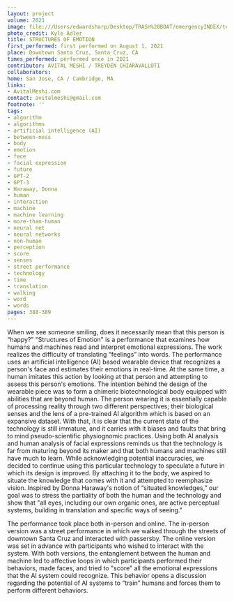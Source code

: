 ```yaml
---
layout: project
volume: 2021
image: file:///Users/edwardsharp/Desktop/TRASH%20BOAT/emergencyINDEX/ten_plus/guts/Links/1663348991321__Structures_of_Emotion--Avital_Meshi__Treyden_Chiaravalloti.jpg
photo_credit: Kyle Adler
title: STRUCTURES OF EMOTION
first_performed: first performed on August 1, 2021
place: Downtown Santa Cruz, Santa Cruz, CA
times_performed: performed once in 2021
contributor: AVITAL MESHI / TREYDEN CHIARAVALLOTI
collaborators:
home: San Jose, CA / Cambridge, MA
links:
- AvitalMeshi.com
contact: avitalmeshi@gmail.com
footnote: ''
tags:
- algorithm
- algorithms
- artificial intelligence (AI)
- between-ness
- body
- emotion
- face
- facial expression
- future
- GPT-2
- GPT-3
- Haraway, Donna
- human
- interaction
- machine
- machine learning
- more-than-human
- neural net
- neural networks
- non-human
- perception
- score
- senses
- street performance
- technology
- time
- translation
- walking
- word
- words
pages: 388-389
---
```


When we see someone smiling, does it necessarily mean that this person is “happy?” "Structures of Emotion" is a performance that examines how humans and machines read and interpret emotional expressions. The work realizes the difficulty of translating “feelings” into words. The performance uses an artificial intelligence (AI) based wearable device that recognizes a person's face and estimates their emotions in real-time. At the same time, a human imitates this action by looking at that person and attempting to assess this person's emotions. The intention behind the design of the wearable piece was to form a chimeric biotechnological body equipped with abilities that are beyond human. The person wearing it is essentially capable of processing reality through two different perspectives; their biological senses and the lens of a pre-trained AI algorithm which is based on an expansive dataset. With that, it is clear that the current state of the technology is still immature, and it carries with it biases and faults that bring to mind pseudo-scientific physiognomic practices. Using both AI analysis and human analysis of facial expressions reminds us that the technology is far from maturing beyond its maker and that both humans and machines still have much to learn. While acknowledging potential inaccuracies, we decided to continue using this particular technology to speculate a future in which its design is improved. By attaching it to the body, we aspired to situate the knowledge that comes with it and attempted to reemphasize vision. Inspired by Donna Haraway's notion of “situated knowledges,” our goal was to stress the partiality of both the human and the technology and show that "all eyes, including our own organic ones, are active perceptual systems, building in translation and specific ways of seeing."

The performance took place both in-person and online. The in-person version was a street performance in which we walked through the streets of downtown Santa Cruz and interacted with passersby. The online version was set in advance with participants who wished to interact with the system. With both versions, the entanglement between the human and machine led to affective loops in which participants performed their behaviors, made faces, and tried to "score" all the emotional expressions that the AI system could recognize. This behavior opens a discussion regarding the potential of AI systems to “train” humans and forces them to perform different behaviors. 